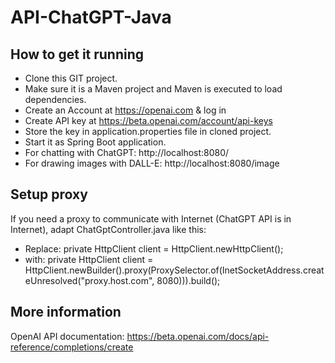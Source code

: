 # API-ChatGPT-Java



## How to get it running

- Clone this GIT project.
- Make sure it is a Maven project and Maven is executed to load dependencies.
- Create an Account at https://openai.com & log in
- Create API key at https://beta.openai.com/account/api-keys
- Store the key in application.properties file in cloned project.
- Start it as Spring Boot application.
- For chatting with ChatGPT: http://localhost:8080/
- For drawing images with DALL-E: http://localhost:8080/image

## Setup proxy

If you need a proxy to communicate with Internet (ChatGPT API is in Internet), adapt ChatGptController.java like this:

- Replace: private HttpClient client = HttpClient.newHttpClient();
- with: private HttpClient client = HttpClient.newBuilder().proxy(ProxySelector.of(InetSocketAddress.createUnresolved("proxy.host.com", 8080))).build();

## More information

OpenAI API documentation: https://beta.openai.com/docs/api-reference/completions/create

